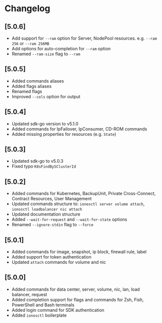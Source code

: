 # Changelog

## [5.0.6]

- Add support for `--ram` option for Server, NodePool resources. e.g. `--ram 256` or `--ram 256MB`
- Add options for auto-completion for `--ram` option
- Renamed `--ram-size` flag to `--ram`

## [5.0.5]

- Added commands aliases
- Added flags aliases
- Renamed flags
- Improved `--cols` option for output

## [5.0.4]

- Updated sdk-go version to v5.1.0
- Added commands for IpFailover, IpConsumer, CD-ROM commands
- Added missing properties for resources (e.g. `State`)

## [5.0.3]

- Updated sdk-go to v5.0.3
- Fixed typo `K8sFindBySClusterId`

## [5.0.2]

- Added commands for Kubernetes, BackupUnit, Private Cross-Connect, Contract Resources, User Management
- Updated commands structure to: `ionosctl server volume attach`, `ionosctl loadbalancer nic attach`
- Updated documentation structure
- Added `--wait-for-request` and `--wait-for-state` options
- Renamed `--ignore-stdin` flag to `--force`

## [5.0.1]

- Added commands for image, snapshot, ip block, firewall rule, label
- Added support for token authentication
- Updated `attach` commands for volume and nic

## [5.0.0]

- Added commands for data center, server, volume, nic, lan, load balancer, request
- Added completion support for flags and commands for Zsh, Fish, PowerShell and Bash terminals
- Added login command for SDK authentication
- Added `ionosctl` boilerplate
